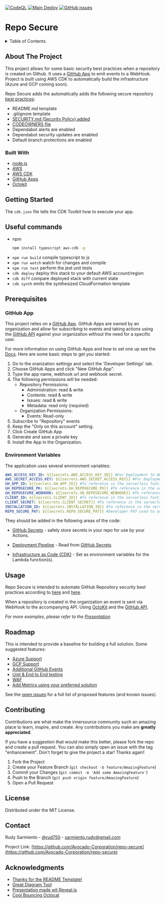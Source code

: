 [![CodeQL](https://github.com/Avocado-Corporation/repo-secure/actions/workflows/codeql-analysis.yml/badge.svg)](https://github.com/Avocado-Corporation/repo-secure/actions/workflows/codeql-analysis.yml) [![Main Deploy](https://github.com/Avocado-Corporation/repo-secure/actions/workflows/deploy-main.yml/badge.svg)](https://github.com/Avocado-Corporation/repo-secure/actions/workflows/deploy-main.yml) [![GitHub issues](https://img.shields.io/github/issues/Avocado-Corporation/repo-secure)](https://github.com/Avocado-Corporation/repo-secure/issues)

# Repo Secure

<!-- TABLE OF CONTENTS -->
<details>
  <summary>Table of Contents</summary>
  <ol>
    <li>
      <a href="#about-the-project">About The Project</a>
      <ul>
        <li><a href="#built-with">Built With</a></li>
      </ul>
    </li>
    <li>
      <a href="#getting-started">Getting Started</a>
      <ul>
        <li><a href="#prerequisites">Prerequisites</a></li>
        <li><a href="#environment-variables">Environment Variables</a></li>
      </ul>
    </li>
    <li><a href="#usage">Usage</a></li>
    <li><a href="#roadmap">Roadmap</a></li>
    <li><a href="#contributing">Contributing</a></li>
    <li><a href="#license">License</a></li>
    <li><a href="#contact">Contact</a></li>
    <li><a href="#acknowledgments">Acknowledgments</a></li>
  </ol>
</details>

<!-- ABOUT THE PROJECT -->

## About The Project

This project allows for some basic security best practices when a repository is created on Github. It uses a [GitHub App](https://docs.github.com/en/developers/apps) to emit events to a WebHook. Project is built using AWS CDK to automatically build the infrastructure (Azure and GCP coming soon).

Repo Secure adds the automatically adds the following secure repository [best practices](https://docs.github.com/en/code-security/getting-started/securing-your-repository):

- README.md template
- .gitignore template
- [SECURITY.md (Security Policy) added](https://docs.github.com/en/code-security/getting-started/adding-a-security-policy-to-your-repository)
- [CODEOWNERS file](https://docs.github.com/en/repositories/managing-your-repositorys-settings-and-features/customizing-your-repository/about-code-owners)
- Dependabot alerts are enabled
- Dependabot security updates are enabled
- Default branch protections are enabled

### Built With

- [node.js](https://nodejs.dev/)
- [AWS](https://aws.amazon.com/)
- [AWS CDK](https://aws.amazon.com/cdk/)
- [GitHub Apps](https://docs.github.com/en/developers/apps)
- [Octokit](https://github.com/octokit)

<!-- GETTING STARTED -->

## Getting Started

The `cdk.json` file tells the CDK Toolkit how to execute your app.

## Useful commands

- npm
  ```sh
  npm install typescript aws-cdk -g
  ```

* `npm run build` compile typescript to js
* `npm run watch` watch for changes and compile
* `npm run test` perform the jest unit tests
* `cdk deploy` deploy this stack to your default AWS account/region
* `cdk diff` compare deployed stack with current state
* `cdk synth` emits the synthesized CloudFormation template

## Prerequisites

### GitHub App

This project relies on a [GitHub App](https://docs.github.com/en/developers/apps). GitHub Apps are owned by an organization and allow for subscribing to events and taking actions using the [GitHub API](https://docs.github.com/en/rest) against your organization without the need for a specific user.

For more information on using GitHub Apps and how to set one up see the [Docs](https://docs.github.com/en/developers/apps/building-github-apps/creating-a-github-app).
Here are some basic steps to get you started:

1.  Go to the oranization settings and select the 'Developer Settings' tab.
2.  Choose GitHub Apps and click "New GitHub App".
3.  Type the app name, webhook url and webhook secret.
4.  The following permissions will be needed:
    - Repository Permissions:
      - Administration: read & write
      - Contents: read & write
      - Issues: read & write
      - Metadata: read only (required)
    - Organization Permissions:
      - Events: Read-only
5.  Subscribe to "Repository" events
6.  Keep the "Only on this account" setting.
7.  Click Create GitHub App
8.  Generate and save a private key
9.  Install the App in the Organization.

### Environment Variables

The application uses several environment variables:

```yaml
AWS_ACCESS_KEY_ID: ${{secrets.AWS_ACCESS_KEY_ID}} #For Deployment to AWS
AWS_SECRET_ACCESS_KEY: ${{secrets.AWS_SECRET_ACCESS_KEY}} #For Deployment to AWS
GH_APP_ID: ${{secrets.GH_APP_ID}} #To reference in the serverless funtion. Provided by GitHub as part of the App Installation
GH_REPOSECURE_PK: ${{secrets.GH_REPOSECURE_PK}} #To reference in the serverless funtion. Provided by GitHub as part of the App Installation.
GH_REPOSECURE_WEBHOOK: ${{secrets.GH_REPOSECURE_WEBHOOK}} #To reference in the serverless funtion. Provided by GitHub as part of the App Installation
CLIENT_ID: ${{secrets.CLIENT_ID}} #To reference in the serverless funtion. Provided by GitHub as part of the App Installation
CLIENT_SECRET: ${{secrets.CLIENT_SECRET}} #To reference in the serverless funtion. Provided by GitHub as part of the App Installation
INSTALLATION_ID: ${{secrets.INSTALLATION_ID}} #To reference in the serverless funtion. Provided by GitHub as part of the App Installation
REPO_SECURE_PAT: ${{secrets.REPO_SECURE_PAT}} #Developer PAT used to add security alerts and automate fixes. Use a generic user.
```

They should be added in the following areas of the code:

- [GitHub Secrets](https://docs.github.com/en/actions/security-guides/encrypted-secrets) - safely store secrets in your repo for use by your Actions.

- [Deployment Pipeline](https://github.com/Avocado-Corporation/repo-secure/blob/main/.github/workflows/deploy-main.yml#L62) - Read from [GitHub Secrets](https://docs.github.com/en/actions/security-guides/encrypted-secrets)

- [Infrastructure as Code (CDK)](https://github.com/Avocado-Corporation/repo-secure/blob/main/cdk/lib/repo-secure-stack.ts#L15) - Set as environment variables for the Lambda function(s).

<!-- USAGE EXAMPLES -->

## Usage

Repo Secure is intended to automate GitHub Repository security best practices according to [here](https://docs.microsoft.com/en-us/learn/modules/maintain-secure-repository-github/2-how-to-maintain-secure-repository) and [here](https://docs.github.com/en/code-security/getting-started/securing-your-repository).

When a repository is created in the organization an event is sent via WebHook to the accompanying API. Using [OctoKit](https://github.com/octokit) and the [GitHub API](https://docs.github.com/en/rest).

_For more examples, please refer to the [Presentation](https://avocado-corporation.github.io/repo-secure)_

<!-- ROADMAP -->

## Roadmap

This is intended to provide a baseline for building a full solution. Some suggested features:

- [Azure Support](https://github.com/Avocado-Corporation/repo-secure/issues/2)
- [GCP Support](https://github.com/Avocado-Corporation/repo-secure/issues/3)
- [Additional GitHub Events](https://github.com/Avocado-Corporation/repo-secure/issues/5)
- [Unit & End to End testing](https://github.com/Avocado-Corporation/repo-secure/issues/6)
- [WAF](https://github.com/Avocado-Corporation/repo-secure/issues/7)
- [Add Metrics using your preferred solution](https://github.com/Avocado-Corporation/repo-secure/issues/8)

See the [open issues](https://github.com/Avocado-Corporation/repo-secure/issues) for a full list of proposed features (and known issues).

<!-- CONTRIBUTING -->

## Contributing

Contributions are what make the innersource community such an amazing place to learn, inspire, and create. Any contributions you make are **greatly appreciated**.

If you have a suggestion that would make this better, please fork the repo and create a pull request. You can also simply open an issue with the tag "enhancement".
Don't forget to give the project a star! Thanks again!

1. Fork the Project
2. Create your Feature Branch (`git checkout -b feature/AmazingFeature`)
3. Commit your Changes (`git commit -m 'Add some AmazingFeature'`)
4. Push to the Branch (`git push origin feature/AmazingFeature`)
5. Open a Pull Request

<!-- LICENSE -->

## License

Distributed under the MIT License.

<!-- CONTACT -->

## Contact

Rudy Sarmiento - [@rud750](https://twitter.com/rudy750) - sarmiento.rudy@gmail.com

Project Link: [https://github.com/Avocado-Corporation/repo-secure](https://github.com/Avocado-Corporation/repo-secure)

<!-- ACKNOWLEDGMENTS -->

## Acknowledgments

- [Thanks for the README Template!](https://github.com/othneildrew/Best-README-Template)
- [Great Diagram Tool](https://excalidraw.com/)
- [Presentation made wit Reveal.js](https://revealjs.com/)
- [Cool Bouncing Octocat](https://codepen.io/deren2525/pen/jJmOQa)

<!-- MARKDOWN LINKS & IMAGES -->
<!-- https://www.markdownguide.org/basic-syntax/#reference-style-links -->

[contributors-url]: https://github.com/Avocado-Corporation/repo-secure/graphs/contributors
[product-screenshot]: https://avatars.githubusercontent.com/in/172364?s=30&u=e15980e821323699c95aeff7a3febdca154a8ba3&v=4
